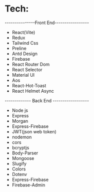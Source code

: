 # Tech:
---------------Front End-----------------
 * React(Vite)
 * Redux
 * Tailwind Css
 * Preline
 * Antd Design
 * Firebase
 * React Router Dom
 * React Selector
 * Material UI
 * Aos
 * React-Hot-Toast
 * React Helmet Async

 ------------- Back End ------------------
 
 * Node js
 * Express
 * Morgan
 * Express-Firebase
 * JWT(json web token)
 * nodemon
 * cors
 * bcryptjs
 * Body-Parser
 * Mongoose
 * Slugify
 * Colors
 * Dotenv
 * Express-Firebase
 * Firebase-Admin
